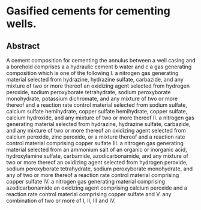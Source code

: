 # Gasified cements for cementing wells.

## Abstract
A cement composition for cementing the annulus between a well casing and a borehold comprises a a hydraulic cement b water and c a gas generating composition which is one of the following I. a nitrogen gas generating material selected from hydrazine, hydrazine sulfate, carbazide, and any mixture of two or more thereof an oxidizing agent selected from hydrogen peroxide, sodium peroxyborate tetrahydrate, sodium peroxyborate monohydrate, potassium dichromate, and any mixture of two or more thereof and a reaction rate control material selected from sodium sulfate, calcium sulfate hemihydrate, copper sulfate hemihydrate, copper sulfate, calcium hydroxide, and any mixture of two or more thereof II. a nitrogen gas generating material selected from hydrazine, hydrazine sulfate, carbazide, and any mixture of two or more thereof an oxidizing agent selected from calcium peroxide, zinc peroxide, or a mixture thereof and a reaction rate control material comprising copper sulfate III. a nitrogen gas generating material selected from an ammonium salt of an organic or inorganic acid, hydroxylamine sulfate, carbamide, azodicarbonamide, and any mixture of two or more thereof an oxidizing agent selected from hydrogen peroxide, sodium peroxyborate tetrahydrate, sodium peroxyborate monohydrate, and any of two or more thereof a reaction rate control material comprising copper sulfate IV. a nitrogen gas generating material comprising azodicarbonamide an oxidizing agent comprising calcium peroxide and a reaction rate control material comprising copper sulfate and V. any combination of two or more of I, II, III and IV.